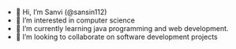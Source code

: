 - 👋 Hi, I’m Sanvi (@sansin112)
- 👀 I’m interested in computer science
- 🌱 I’m currently learning java programming and web development.
- 💞️ I’m looking to collaborate on software development projects

<!---
sansin112/sansin112 is a ✨ special ✨ repository because its `README.md` (this file) appears on your GitHub profile.
You can click the Preview link to take a look at your changes.
--->
